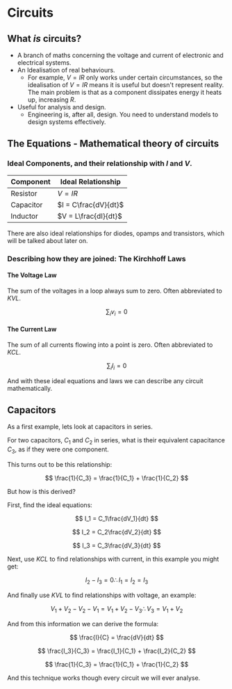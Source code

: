 # Circuits

## What *is* circuits?

- A branch of maths concerning the voltage and current of electronic and electrical systems.
- An Idealisation of real behaviours.
  - For example, $V = IR$ only works under certain circumstances, so the idealisation of $V = IR$ means it is useful but doesn't represent reality. The main problem is that as a component dissipates energy it heats up, increasing $R$.
- Useful for analysis and design.
  - Engineering is, after all, design. You need to understand models to design systems effectively.

## The Equations - Mathematical theory of circuits

### Ideal Components, and their relationship with $I$ and $V$.

| Component | Ideal Relationship     |
|-----------|------------------------|
| Resistor  | $V = I R$            |
| Capacitor | $I = C\frac{dV}{dt}$ |
| Inductor  | $V = L\frac{dI}{dt}$ |

There are also ideal relationships for diodes, opamps and transistors, which will be talked about later on.

### Describing how they are joined: The Kirchhoff Laws

#### The Voltage Law

The sum of the voltages in a loop always sum to zero. Often abbreviated to $KVL$.

$$\sum_i{v_i} = 0$$

#### The Current Law

The sum of all currents flowing into a point is zero. Often abbreviated to $KCL$.

$$ \sum_i{I_i} = 0 $$

And with these ideal equations and laws we can describe any circuit mathematically.

## Capacitors

As a first example, lets look at capacitors in series.

For two capacitors, $C_1$ and $C_2$ in series, what is their equivalent capacitance $C_3$, as if they were one component.

This turns out to be this relationship:

$$ \frac{1}{C_3} = \frac{1}{C_1} + \frac{1}{C_2} $$

But how is this derived?

First, find the ideal equations:

$$ I_1 = C_1\frac{dV_1}{dt} $$

$$ I_2 = C_2\frac{dV_2}{dt} $$

$$ I_3 = C_3\frac{dV_3}{dt} $$

Next, use $KCL$ to find relationships with current, in this example you might get:

$$ I_2 - I_3 = 0 \therefore I_1 = I_2 = I_3 $$

And finally use $KVL$ to find relationships with voltage, an example:

$$ V_1 + V_2 - V_2 - V_1 = V_1 + V_2 - V_3 \therefore V_3 = V_1 + V_2 $$

And from this information we can derive the formula:

$$ \frac{I}{C} = \frac{dV}{dt} $$

$$ \frac{I_3}{C_3} = \frac{I_1}{C_1} + \frac{I_2}{C_2} $$

$$ \frac{1}{C_3} = \frac{1}{C_1} + \frac{1}{C_2} $$

And this technique works though every circuit we will ever analyse.
